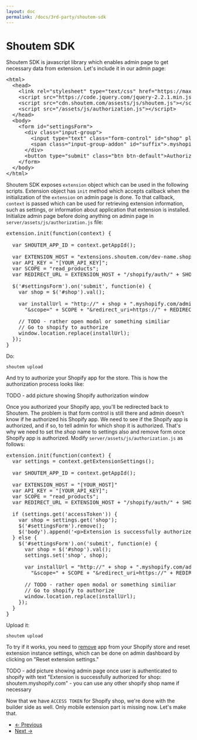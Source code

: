 ```yaml
---
layout: doc
permalink: /docs/3rd-party/shoutem-sdk
---
```


# Shoutem SDK

Shoutem SDK is javascript library which enables admin page to get necessary data from extension. Let's include it in our admin page:

<pre>
&lt;html>
  &lt;head>
    &lt;link rel="stylesheet" type="text/css" href="https://maxcdn.bootstrapcdn.com/bootstrap/3.3.6/css/bootstrap.min.css">
    &lt;script src="https://code.jquery.com/jquery-2.2.1.min.js">&lt;/script>
<span class="newCode">    &lt;script src="cdn.shoutem.com/assests/js/shoutem.js">&lt;/script></span>
    &lt;script src="/assets/js/authorization.js">&lt;/script>
  &lt;/head>
  &lt;body>    
    &lt;form id="settingsForm">
      &lt;div class="input-group">
        &lt;input type="text" class="form-control" id="shop" placeholder="Shop url" aria-describedby="suffix" >
        &lt;span class="input-group-addon" id="suffix">.myshopify.com&lt;/span>
      &lt;/div>
      &lt;button type="submit" class="btn btn-default">Authorize&lt;/button>
    &lt;/form>
  &lt;/body>
&lt;/html>
</pre>

Shoutem SDK exposes `extension` object which can be used in the following scripts. Extension object has `init` method which accepts callback when the initialization of the `extension` on admin page is done. To that callback, `context` is passed which can be used for retrieving extension information, such as settings, or information about application that extension is installed. Initialize admin page before doing anything on admin page in `server/assets/js/authorization.js` file:

<pre>
<span class="newCode">extension.init(function(context) {

  var SHOUTEM_APP_ID = context.getAppId();</span>

  var EXTENSION_HOST = "extensions.shoutem.com/dev-name.shopify-extension"
  var API_KEY = "[YOUR_API_KEY]";
  var SCOPE = "read_products";
  var REDIRECT_URL = EXTENSION_HOST + "/shopify/auth/" + SHOUTEM_APP_ID;

  $('#settingsForm').on('submit', function(e) {
    var shop = $('#shop').val();

    var installUrl = "http://" + shop + ".myshopify.com/admin/oauth/authorize?client_id=" + API_KEY + 
      "&scope=" + SCOPE + "&redirect_uri=https://" + REDIRECT_URL;

    // TODO - rather open modal or something similiar
    // Go to shopify to authorize
    window.location.replace(installUrl);
  });
<span class="newCode">}</span>
</pre>

Do:
```
shoutem upload
```

And try to authorize your Shopify app for the store. This is how the authorization process looks like:

TODO - add picture showing Shopify authorization window

Once you authorized your Shopify app, you'll be redirected back to Shoutem. The problem is that form control is still there and admin doesn't know if he authorized his Shopify app. We need to see if the Shopify app is authorized, and if so, to tell admin for which shop it is authorized. That's why we need to set the _shop_ name to settings also and remove form once Shopify app is authorized. Modify `server/assets/js/authorization.js` as follows:

<pre>
extension.init(function(context) {
<span class="newCode">  var settings = context.getExtensionSettings();</span>

  var SHOUTEM_APP_ID = context.getAppId();

  var EXTENSION_HOST = "[YOUR_HOST]"
  var API_KEY = "[YOUR_API_KEY]";
  var SCOPE = "read_products";
  var REDIRECT_URL = EXTENSION_HOST + "/shopify/auth/" + SHOUTEM_APP_ID;

<span class="newCode">  if (settings.get('accessToken')) {
    var shop = settings.get('shop');
    $('#settingsForm').remove();
    $('body').append('&lt;p>Extension is successfully authorized for shop:  ' + shop + '&lt;/p>');
  } else {</span>
    $('#settingsForm').on('submit', function(e) {
      var shop = $('#shop').val();
<span class="newCode">      settings.set('shop', shop);</span>

      var installUrl = "http://" + shop + ".myshopify.com/admin/oauth/authorize?client_id=" + API_KEY + 
        "&scope=" + SCOPE + "&redirect_uri=https://" + REDIRECT_URL;

      // TODO - rather open modal or something similiar
      // Go to shopify to authorize
      window.location.replace(installUrl);
    });
  }
}
</pre>

Upload it:
```
shoutem upload
```

To try if it works, you need to [remove](TODO) app from your Shopify store and reset extension instance settings, which can be done on admin dashboard by clicking on "Reset extension settings."

TODO - add picture showing admin page once user is authenticated to shopify with text "Extension is successfully authorized for shop: shoutem.myshopify.com" - you can use any other shopify shop name if necessary

Now that we have `ACCESS TOKEN` for Shopify shop, we're done with the builder side as well. Only mobile extension part is missing now. Let's make that.

<nav>
  <ul class="pager">
    <li class="previous">
      <a href="http://shoutem.github.io/docs/3rd-party/hooks"><span aria-hidden="true">&larr;</span> Previous</a>
    </li>
    <li class="next">
      <a href="http://shoutem.github.io/docs/3rd-party/client-settings">Next <span aria-hidden="true">&rarr;</span></a>
    </li>
  </ul>
</nav>
